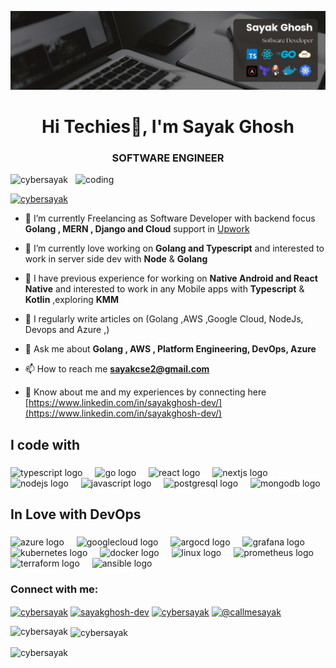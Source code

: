![logo](https://github.com/Cybersayak/Cybersayak/blob/main/Keep%20it%20simple2.jpg)
<h1 align="center">Hi Techies👋, I'm Sayak Ghosh </h1>
<h3 align="center"> SOFTWARE ENGINEER  </h3>

<img align ="right" alt="coding" width ="400" src="https://user-images.githubusercontent.com/55389276/140866485-8fb1c876-9a8f-4d6a-98dc-08c4981eaf70.gif">

<p align="left"> <img src="https://komarev.com/ghpvc/?username=cybersayak&label=Profile%20views&color=0e75b6&style=flat" alt="cybersayak" /> </p>

<p align="left"> <a href="https://twitter.com/cybersayak" target="blank"><img src="https://img.shields.io/twitter/follow/cybersayak?logo=twitter&style=for-the-badge" alt="cybersayak" /></a> </p>

- 🔭 I’m currently Freelancing  as  Software Developer with backend focus **Golang , MERN , Django and Cloud** support in  [Upwork](https://www.upwork.com/)

- 🌱 I’m currently love working on **Golang and Typescript** and interested to work in server side dev with **Node** & **Golang**

- 🌱 I have previous experience for working on **Native Android and  React Native** and interested to work in any Mobile apps with **Typescript** & **Kotlin** ,exploring **KMM**

- 📝 I regularly write articles on (Golang ,AWS ,Google Cloud, NodeJs, Devops and Azure ,)

- 💬 Ask me about **Golang , AWS , Platform Engineering, DevOps, Azure**

- 📫 How to reach me **sayakcse2@gmail.com**

- 📄 Know about me and my experiences by connecting here [https://www.linkedin.com/in/sayakghosh-dev/](https://www.linkedin.com/in/sayakghosh-dev/)


<h2 align="left">I code with</h2>

###

<div align="left">
  <img src="https://cdn.jsdelivr.net/gh/devicons/devicon/icons/typescript/typescript-original.svg" height="40" alt="typescript logo"  />
  <img width="12" />
  <img src="https://cdn.jsdelivr.net/gh/devicons/devicon/icons/go/go-original.svg" height="40" alt="go logo"  />
  <img width="12" />
  <img src="https://cdn.jsdelivr.net/gh/devicons/devicon/icons/react/react-original.svg" height="40" alt="react logo"  />
  <img width="12" />
  <img src="https://cdn.jsdelivr.net/gh/devicons/devicon/icons/nextjs/nextjs-original.svg" height="40" alt="nextjs logo"  />
  <img width="12" />
  <img src="https://cdn.jsdelivr.net/gh/devicons/devicon/icons/nodejs/nodejs-original.svg" height="40" alt="nodejs logo"  />
  <img width="12" />
  <img src="https://cdn.jsdelivr.net/gh/devicons/devicon/icons/javascript/javascript-original.svg" height="40" alt="javascript logo"  />
  <img width="12" />
  <img src="https://cdn.jsdelivr.net/gh/devicons/devicon/icons/postgresql/postgresql-original.svg" height="40" alt="postgresql logo"  />
  <img width="12" />
  <img src="https://cdn.jsdelivr.net/gh/devicons/devicon/icons/mongodb/mongodb-original.svg" height="40" alt="mongodb logo"  />
</div>

###

<h2 align="left">In Love with DevOps</h2>

###

<div align="left">
  <img src="https://cdn.jsdelivr.net/gh/devicons/devicon/icons/azure/azure-original.svg" height="40" alt="azure logo"  />
  <img width="12" />
  <img src="https://cdn.jsdelivr.net/gh/devicons/devicon/icons/googlecloud/googlecloud-original.svg" height="40" alt="googlecloud logo"  />
  <img width="12" />
  <img src="https://cdn.jsdelivr.net/gh/devicons/devicon/icons/argocd/argocd-original.svg" height="40" alt="argocd logo"  />
  <img width="12" />
  <img src="https://cdn.jsdelivr.net/gh/devicons/devicon/icons/grafana/grafana-original.svg" height="40" alt="grafana logo"  />
  <img width="12" />
  <img src="https://cdn.jsdelivr.net/gh/devicons/devicon/icons/kubernetes/kubernetes-plain.svg" height="40" alt="kubernetes logo"  />
  <img width="12" />
  <img src="https://cdn.jsdelivr.net/gh/devicons/devicon/icons/docker/docker-original.svg" height="40" alt="docker logo"  />
  <img width="12" />
  <img src="https://cdn.jsdelivr.net/gh/devicons/devicon/icons/linux/linux-original.svg" height="40" alt="linux logo"  />
  <img width="12" />
  <img src="https://cdn.jsdelivr.net/gh/devicons/devicon/icons/prometheus/prometheus-original.svg" height="40" alt="prometheus logo"  />
  <img width="12" />
  <img src="https://cdn.jsdelivr.net/gh/devicons/devicon/icons/terraform/terraform-original.svg" height="40" alt="terraform logo"  />
  <img width="12" />
  <img src="https://cdn.jsdelivr.net/gh/devicons/devicon/icons/ansible/ansible-original.svg" height="40" alt="ansible logo"  />
</div>

###
<h3 align="left">Connect with me:</h3>
<p align="left">
<a href="https://twitter.com/cybersayak" target="blank"><img align="center" src="https://raw.githubusercontent.com/rahuldkjain/github-profile-readme-generator/master/src/images/icons/Social/twitter.svg" alt="cybersayak" height="30" width="40" /></a>
<a href="https://linkedin.com/in/cybersayak" target="blank"><img align="center" src="https://raw.githubusercontent.com/rahuldkjain/github-profile-readme-generator/master/src/images/icons/Social/linked-in-alt.svg" alt="sayakghosh-dev" height="30" width="40" /></a>
<a href="https://codesandbox.com/cybersayak" target="blank"><img align="center" src="https://raw.githubusercontent.com/rahuldkjain/github-profile-readme-generator/master/src/images/icons/Social/codesandbox.svg" alt="cybersayak" height="30" width="40" /></a>
<a href="https://instagram.com/@callmesayak" target="blank"><img align="center" src="https://raw.githubusercontent.com/rahuldkjain/github-profile-readme-generator/master/src/images/icons/Social/instagram.svg" alt="@callmesayak" height="30" width="40" /></a>
</p>



<p><img align="left" src="https://github-readme-stats.vercel.app/api/top-langs?username=cybersayak&show_icons=true&locale=en&layout=compact" alt="cybersayak" /></p>

<p>&nbsp;<img align="center" src="https://github-readme-stats.vercel.app/api?username=cybersayak&show_icons=true&locale=en" alt="cybersayak" /></p>

<p><img align="center" src="https://github-readme-streak-stats.herokuapp.com/?user=cybersayak&" alt="cybersayak" /></p>
